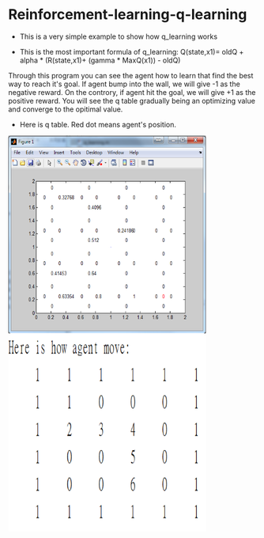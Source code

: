 # Reinforcement-learning-q-learning

* This is a very simple example to show how q_learning works

* This is the most important formula of q_learning: 
    Q(state,x1)=  oldQ + alpha * (R(state,x1)+ (gamma * MaxQ(x1)) - oldQ)


Through this program you can see the agent how to learn that find the best way to
reach it's goal. If agent bump into the wall, we will give -1 as the
negative reward. On the controry, if agent hit the goal, we will give +1
as the positive reward. You will see the q table gradually being an
optimizing value and converge to the opitimal value.

* Here is q table. Red dot means agent's position.

<img src="./q table.png" width = "400" height = "400" alt="q table" align=center />
<img src="./agent move.png" width = "400" height = "400" alt="agent move" align=center />

